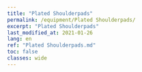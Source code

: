 ```yaml
---
title: "Plated Shoulderpads"
permalink: /equipment/Plated Shoulderpads/
excerpt: "Plated Shoulderpads"
last_modified_at: 2021-01-26
lang: en
ref: "Plated Shoulderpads.md"
toc: false
classes: wide
---
```


